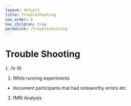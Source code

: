 ```yaml
---
layout: default
title: TroubleShooting
nav_order: 6
has_children: true
permalink: /troubleshooting
---
```


# Trouble Shooting
{: .fs-9}

1. While running experiments
* document participants that had noteworthy errors etc

2. fMRI Analysis
